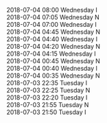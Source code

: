 2018-07-04 08:00 Wednesday  I  
2018-07-04 07:05 Wednesday  N  
2018-07-04 07:00 Wednesday  I  
2018-07-04 04:45 Wednesday  N  
2018-07-04 04:40 Wednesday  I  
2018-07-04 04:20 Wednesday  N  
2018-07-04 04:15 Wednesday  I  
2018-07-04 00:45 Wednesday  N  
2018-07-04 00:40 Wednesday  I  
2018-07-04 00:35 Wednesday  N  
2018-07-03 22:35 Tuesday  I  
2018-07-03 22:25 Tuesday  N  
2018-07-03 22:20 Tuesday  I  
2018-07-03 21:55 Tuesday  N  
2018-07-03 21:50 Tuesday  I  
